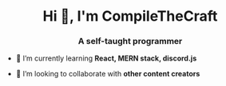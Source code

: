 <h1 align="center">Hi 👋, I'm CompileTheCraft</h1>
<h3 align="center">A self-taught programmer</h3>

- 🌱 I’m currently learning **React, MERN stack, discord.js**

- 👯 I’m looking to collaborate with **other content creators**

